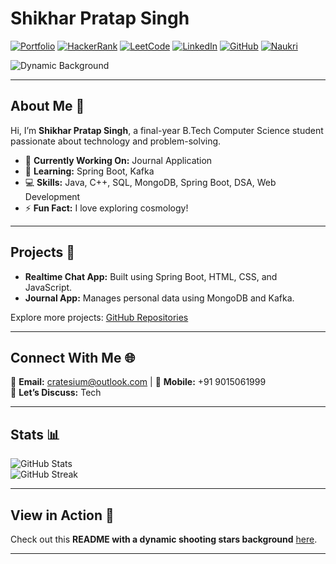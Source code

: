 # Shikhar Pratap Singh  

[![Portfolio](https://img.shields.io/badge/Portfolio-000000?style=for-the-badge&logo=About.me&logoColor=white)](https://shikharpratapsinghportfolio.netlify.app/) [![HackerRank](https://img.shields.io/badge/HackerRank-00EA64?style=for-the-badge&logo=HackerRank&logoColor=white)](https://www.hackerrank.com/profile/csc_2021b0121053) [![LeetCode](https://img.shields.io/badge/LeetCode-FFA116?style=for-the-badge&logo=LeetCode&logoColor=white)](https://leetcode.com/u/cratesium/) [![LinkedIn](https://img.shields.io/badge/LinkedIn-0077B5?style=for-the-badge&logo=linkedin&logoColor=white)](https://www.linkedin.com/in/shikhar-pratap-singh-09a9b322a/) [![GitHub](https://img.shields.io/badge/GitHub-100000?style=for-the-badge&logo=github&logoColor=white)](https://github.com/cratesium) [![Naukri](https://img.shields.io/badge/Naukri-0054A6?style=for-the-badge&logo=naukri&logoColor=white)](https://www.naukri.com/code360/profile/cratesium)  

![Dynamic Background](https://user-images.githubusercontent.com/583231/128747963-f1f0c52e-57b6-4db8-b07e-c252c20c1e67.gif)  

---

## About Me 👋  

Hi, I’m **Shikhar Pratap Singh**, a final-year B.Tech Computer Science student passionate about technology and problem-solving.  

- 🔭 **Currently Working On:** Journal Application  
- 🌱 **Learning:** Spring Boot, Kafka  
- 💻 **Skills:** Java, C++, SQL, MongoDB, Spring Boot, DSA, Web Development  
- ⚡ **Fun Fact:** I love exploring cosmology!  

---

## Projects 🚀  
- **Realtime Chat App:** Built using Spring Boot, HTML, CSS, and JavaScript.  
- **Journal App:** Manages personal data using MongoDB and Kafka.  

Explore more projects: [GitHub Repositories](https://github.com/cratesium?tab=repositories)  

---

## Connect With Me 🌐  

📧 **Email:** [cratesium@outlook.com](mailto:cratesium@outlook.com) | 📱 **Mobile:** +91 9015061999  
💬 **Let’s Discuss:** Tech  

---

## Stats 📊  

![GitHub Stats](https://github-readme-stats.vercel.app/api?username=cratesium&show_icons=true&locale=en)  
![GitHub Streak](https://github-readme-streak-stats.herokuapp.com/?user=cratesium)  

---

## View in Action 🌌  

Check out this **README with a dynamic shooting stars background** [here](https://shikharpratapsinghportfolio.netlify.app/).  

---

